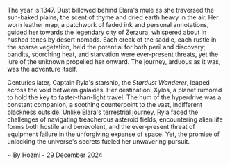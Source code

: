 
The year is 1347.  Dust billowed behind Elara's mule as she traversed the sun-baked plains, the scent of thyme and dried earth heavy in the air. Her worn leather map, a patchwork of faded ink and personal annotations, guided her towards the legendary city of Zerzura, whispered about in hushed tones by desert nomads.  Each creak of the saddle, each rustle in the sparse vegetation, held the potential for both peril and discovery; bandits, scorching heat, and starvation were ever-present threats, yet the lure of the unknown propelled her onward.  The journey, arduous as it was, was the adventure itself.


Centuries later, Captain Ryla's starship, the *Stardust Wanderer*, leaped across the void between galaxies.  Her destination: Xylos, a planet rumored to hold the key to faster-than-light travel. The hum of the hyperdrive was a constant companion, a soothing counterpoint to the vast, indifferent blackness outside.  Unlike Elara's terrestrial journey, Ryla faced the challenges of navigating treacherous asteroid fields, encountering alien life forms both hostile and benevolent, and the ever-present threat of equipment failure in the unforgiving expanse of space.  Yet, the promise of unlocking the universe's secrets fueled her unwavering pursuit.

~ By Hozmi - 29 December 2024
